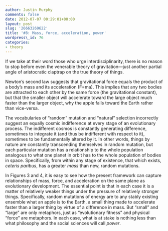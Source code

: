 ```yaml
---
author: Justin Murphy
comments: false
date: 2012-07-07 00:29:01+00:00
layout: post
slug: '26663269622'
title: '#8: Mass, force, acceleration, power'
wordpress\_id: 76
categories:
- theory
---
```


If we take at their word those who urge interdisciplinarity, there is no reason to stop before even the venerable theory of gravitation—just another partial angle of aristocratic claptrap on the true theory of things.




Newton’s second law suggests that gravitational force equals the product of a body’s mass and its acceleration (F=ma). This implies that any two bodies are attracted to each other by the same force (the gravitational constant), but that the smaller object will accelerate toward the large object much faster than the larger object, why the apple falls toward the Earth rather than vice-versa.




The vocabularies of “random” mutation and “natural” selection incorrectly suggest an equally cosmic indifference at every stage of an evolutionary process. The indifferent cosmos is constantly generating difference, sometimes to integrate it (and thus be indifferent with respect to it), sometimes to be fundamentally altered by it. In other words, things by nature are constantly transcending themselves in random mutation, but each particular mutation has a relationship to the whole population analogous to what one planet in orbit has to the whole population of bodies in space. Specifically, from within any stage of existence, that which exists, _ceteris paribus_, has a greater _mass_ than new, random mutations.




In Figures 3 and 4, it is easy to see how the present framework can capture relationships of mass, force, and acceleration on the same plane as evolutionary development. The essential point is that in each case it is a matter of relatively weaker things under the pressure of relatively stronger things. Specifically, random mutations of energy are to any stably existing ensemble what an apple is to the Earth, a small thing made to accelerate faster than a larger thing by virtue of a difference in mass. But “small” and “large” are only metaphors, just as “evolutionary fitness” and physical “force” are metaphors. In each case, what is at stake is nothing less than what philosophy and the social sciences will call _power_.
